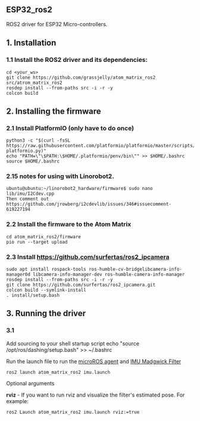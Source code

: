 ## ESP32_ros2
ROS2 driver for ESP32 Micro-controllers.

## 1. Installation
### 1.1 Install the ROS2 driver and its dependencies:

    cd <your_ws>
    git clone https://github.com/grassjelly/atom_matrix_ros2 src/atrom_matrix_ros2
    rosdep install --from-paths src -i -r -y
    colcon build
    
    
## 2. Installing the firmware

### 2.1 Install PlatformIO (only have to do once)

    python3 -c "$(curl -fsSL https://raw.githubusercontent.com/platformio/platformio/master/scripts/get-platformio.py)"
    echo "PATH=\"\$PATH:\$HOME/.platformio/penv/bin\"" >> $HOME/.bashrc
    source $HOME/.bashrc

### 2.15 notes for using with Linorobot2.
    ubuntu@ubuntu:~/linorobot2_hardware/firmware$ sudo nano lib/imu/I2Cdev.cpp
    Then comment out https://github.com/jrowberg/i2cdevlib/issues/346#issuecomment-619227194

### 2.2 Install the firmware to the Atom Matrix

    cd atom_matrix_ros2/firmware
    pio run --target upload
    
### 2.3  Install https://github.com/surfertas/ros2_ipcamera

    sudo apt install rospack-tools ros-humble-cv-bridgelibcamera-info-manager0d libcamera-info-manager-dev ros-humble-camera-info-manager
    rosdep install --from-paths src -i -r -y
    git clone https://github.com/surfertas/ros2_ipcamera.git
    colcon build --symlink-install
    . install/setup.bash

## 3. Running the driver

### 3.1 
Add sourcing to your shell startup script
    echo "source /opt/ros/dashing/setup.bash" >> ~/.bashrc

Run the launch file to run the [microROS agent](https://github.com/micro-ROS/micro-ROS-Agent) and [IMU Madgwick Filter](https://index.ros.org/p/imu_filter_madgwick/)

    ros2 launch atom_matrix_ros2 imu.launch

Optional arguments

**rviz**  - If you want to run rviz and visualize the filter's estimated pose. For example:

    ros2 Launch atom_matrix_ros2 imu.launch rviz:=true
